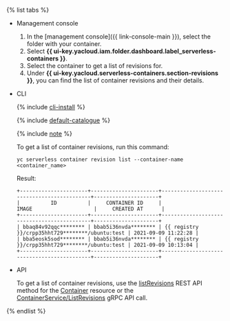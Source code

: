 {% list tabs %}

- Management console

    1. In the [management console]({{ link-console-main }}), select the folder with your container.
    1. Select **{{ ui-key.yacloud.iam.folder.dashboard.label_serverless-containers }}**.
    1. Select the container to get a list of revisions for.
    1. Under **{{ ui-key.yacloud.serverless-containers.section-revisions }}**, you can find the list of container revisions and their details.

- CLI

    {% include [cli-install](../cli-install.md) %}

    {% include [default-catalogue](../default-catalogue.md) %}

    {% include [note](./sc-list-note.md) %}

    To get a list of container revisions, run this command:

    ```
    yc serverless container revision list --container-name <container_name>
    ```

    Result:

    ```
    +----------------------+----------------------+--------------------------------------------+---------------------+
    |          ID          |     CONTAINER ID     |                   IMAGE                    |     CREATED AT      |
    +----------------------+----------------------+--------------------------------------------+---------------------+
    | bbaq84v92qqc******** | bbab5i36nvda******** | {{ registry }}/crpp35hht729********/ubuntu:test | 2021-09-09 11:22:28 |
    | bba5eosk5sod******** | bbab5i36nvda******** | {{ registry }}/crpp35hht729********/ubuntu:test | 2021-09-09 10:13:04 |
    +----------------------+----------------------+--------------------------------------------+---------------------+
    ```

- API

   To get a list of container revisions, use the [listRevisions](../../serverless-containers/containers/api-ref/Container/listRevisions.md) REST API method for the [Container](../../serverless-containers/containers/api-ref/Container/index.md) resource or the [ContainerService/ListRevisions](../../serverless-containers/containers/api-ref/grpc/container_service.md#ListRevisions) gRPC API call.

{% endlist %}